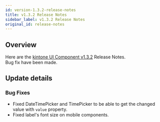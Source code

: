 ```yaml
---
id: version-1.3.2-release-notes
title: v1.3.2 Release Notes
sidebar_label: v1.3.2 Release Notes
original_id: release-notes
---
```


## Overview

Here are the [kintone UI Component v1.3.2](https://github.com/kintone-labs/kintone-ui-component/releases/tag/v1.3.2) Release Notes.<br>
Bug fix have been made.

## Update details
### Bug Fixes
- Fixed DateTimePicker and TimePicker to be able to get the changed value with `value` property.
- Fixed label's font size on mobile components.
